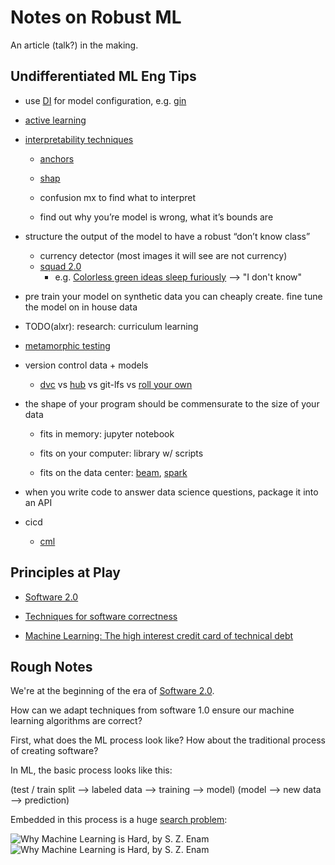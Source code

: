 # Notes on Robust ML

An article (talk?) in the making. 


## Undifferentiated ML Eng Tips

- use [DI](https://en.wikipedia.org/wiki/Dependency_inversion_principle) for model configuration, e.g. [gin](https://github.com/google/gin-config)

- [active learning](https://humanloop.com/blog/why-you-should-be-using-active-learning/) 

- [interpretability techniques](https://christophm.github.io/interpretable-ml-book/)
  
  - [anchors](https://github.com/marcotcr/anchor)
  
  - [shap](https://github.com/slundberg/shap)
    
  - confusion mx to find what to interpret
    
  - find out why you’re model is wrong, what it’s bounds are
    
- structure the output of the model to have a robust “don’t know class”
  - currency detector (most images it will see are not currency)
  - [squad 2.0](https://rajpurkar.github.io/SQuAD-explorer/)
    - e.g. [Colorless green ideas sleep furiously](https://en.wikipedia.org/wiki/Colorless_green_ideas_sleep_furiously) --> "I don't know"
    
- pre train your model on synthetic data you can cheaply create. fine tune the model on in house data

- TODO(alxr): research: curriculum learning

- [metamorphic testing](https://www.hillelwayne.com/post/metamorphic-testing/)

- version control data + models

  - [dvc](https://dvc.org/) vs [hub](https://github.com/activeloopai/Hub) vs git-lfs vs [roll your own](https://github.com/alxrsngrtn/Electron-Diffraction-CNN)

- the shape of your program should be commensurate to the size of your data

  - fits in memory: jupyter notebook
  
  - fits on your computer: library w/ scripts
  
  - fits on the data center: [beam](https://beam.apache.org/), [spark](https://spark.apache.org/)

- when you write code to answer data science questions, package it into an API

- cicd
  
  - [cml](https://cml.dev/)

## Principles at Play

- [Software 2.0](https://medium.com/@karpathy/software-2-0-a64152b37c35)

- [Techniques for software correctness](https://www.hillelwayne.com/uncle-bob/)

- [Machine Learning: The high interest credit card of technical debt](credit-card/)

## Rough Notes

We're at the beginning of the era of [Software 2.0](https://medium.com/@karpathy/software-2-0-a64152b37c35). 

How can we adapt techniques from software 1.0 ensure our machine learning algorithms are correct?

First, what does the ML process look like? How about the traditional process of creating software? 

In ML, the basic process looks like this: 

(test / train split --> labeled data --> training --> model)
            (model --> new data --> prediction)

Embedded in this process is a huge [search problem](https://ai.stanford.edu/~zayd/why-is-machine-learning-hard.html): 

![Why Machine Learning is Hard, by S. Z. Enam](https://ai.stanford.edu/~zayd/images/lattice2.png)
![Why Machine Learning is Hard, by S. Z. Enam](https://ai.stanford.edu/~zayd/images/lattice3.png)